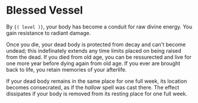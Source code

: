 # Blessed Vessel
By `{( level )}`, your body has become a conduit for raw divine energy.
You gain resistance to radiant damage.

Once you die, your dead body is protected from decay and can't become undead; this indefinately extends any time limits placed on being raised from the dead.
If you died from old age, you can be ressurected and live for one more year before dying again from old age.
If you ever are brought back to life, you retain memories of your afterlife.

If your dead body remains in the same place for one full week, its location becomes consecrated, as if the *hallow* spell was cast there.
The effect dissipates if your body is removed from its resting place for one full week.
